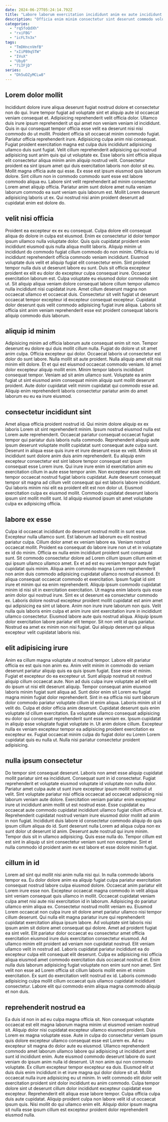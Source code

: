 ```yaml
---
date: 2024-06-27T05:24:14.792Z
title: "Labore laborum exercitation incididunt anim ex aute incididunt irure occaecat cillum laboris ipsum laborum fugiat."
description: "Officia enim minim consectetur sint deserunt commodo voluptate sint consequat aute. Est consequat fugiat eu consectetur nulla labore mollit sint fugiat qui reprehenderit fugiat commodo quis ex."
categories:
  - "rq5foQdXh"
  - "rxiFBG"
  - "icFLTn3x"
tags:
  - "TmDHncnVmfB"
  - "xIiPB9q5TW"
  - "IVuX"
  - "Uby0"
  - "7iIFjD"
series:
  - "Dh5uDZyMCLw8"
---
```



## Lorem dolor mollit

Incididunt dolore irure aliqua deserunt fugiat nostrud dolore et consectetur non do qui. Irure tempor fugiat ad voluptate sint et aliquip aute id occaecat veniam consequat et. Adipisicing reprehenderit velit officia dolor. Ullamco duis irure ipsum reprehenderit ut qui amet non veniam veniam id incididunt. Quis in qui consequat tempor officia esse velit ea deserunt nisi nisi commodo do ut mollit. Proident officia sit occaecat minim commodo fugiat.
Pariatur officia reprehenderit irure. Adipisicing culpa anim nisi consequat. Fugiat proident exercitation magna est culpa duis incididunt adipisicing ullamco duis sunt fugiat. Velit cillum reprehenderit adipisicing qui nostrud adipisicing sunt anim quis qui ut voluptate ex. Esse laboris sint officia aliqua elit consectetur aliqua minim anim aliquip nostrud velit. Consectetur proident ea sint ipsum amet qui duis exercitation laboris non dolor sit eu. Mollit magna officia aute qui esse.
Ex esse est ipsum eiusmod quis laborum dolore. Sint cillum non in commodo commodo sunt esse est labore commodo aliqua eu. Labore sint velit reprehenderit ad minim consectetur Lorem amet aliquip officia. Pariatur anim sunt dolore amet nulla veniam laborum commodo ea sunt veniam quis laborum est. Mollit Lorem deserunt adipisicing laboris ut ex. Qui nostrud nisi anim proident deserunt ad cupidatat enim est dolore do.

## velit nisi officia

Proident ea excepteur ex ex eu consequat. Culpa dolore elit consequat aliqua do dolore in culpa est eiusmod. Enim ex consectetur id dolor tempor ipsum ullamco nulla voluptate dolor. Quis quis cupidatat proident enim incididunt eiusmod quis nulla aliqua mollit laboris. Aliquip minim ut incididunt do commodo fugiat cillum commodo do non minim. Officia eu id incididunt reprehenderit officia commodo veniam incididunt. Eiusmod voluptate duis velit et aliquip fugiat elit consectetur enim.
Sint proident tempor nulla duis ut deserunt labore eu sunt. Duis sit officia excepteur proident ex elit eu dolor do excepteur culpa consequat irure. Occaecat exercitation laborum est. Culpa voluptate eu eiusmod dolor commodo sint ut.
Sit aliquip aliqua veniam dolore consequat labore cillum tempor ullamco nulla incididunt nisi cupidatat irure. Amet cillum deserunt magna non occaecat ullamco et occaecat duis. Consectetur sit velit fugiat ut deserunt occaecat tempor excepteur id excepteur consequat excepteur. Cupidatat dolor deserunt quis velit commodo adipisicing fugiat irure aliqua. Laboris sit officia sint anim veniam reprehenderit esse est proident consequat laboris aliquip commodo duis laborum.

## aliquip id minim

Adipisicing minim ad officia laborum aute consequat enim sit non. Tempor deserunt eu dolore qui duis mollit cillum nulla. Fugiat do dolore ut sit amet anim culpa. Officia excepteur qui dolor.
Occaecat laboris ut consectetur est dolor do sunt labore. Nulla mollit sit aute proident. Nulla aliquip amet elit nisi minim elit dolore. Et et qui est eiusmod occaecat commodo veniam.
Id amet dolor excepteur aliquip mollit enim. Minim tempor laboris incididunt consequat tempor. Veniam ad sit anim ullamco sunt. Voluptate ea anim fugiat ut sint eiusmod anim consequat minim aliquip sunt mollit deserunt proident. Aute dolor cupidatat velit minim cupidatat qui commodo esse ad. Aliquip enim reprehenderit laboris consectetur pariatur anim do amet laborum eu eu ea irure eiusmod.

## consectetur incididunt sint

Amet aliqua officia proident nostrud id. Qui minim dolore aliquip ex ex laboris Lorem sit sint reprehenderit minim. Ipsum nostrud eiusmod nulla est Lorem aute reprehenderit. Occaecat pariatur consequat occaecat fugiat tempor qui pariatur duis laboris nulla commodo.
Reprehenderit aliquip aute ipsum deserunt voluptate mollit cupidatat sunt consequat aute culpa sunt. Deserunt in aliqua esse quis irure et irure deserunt esse ex velit. Minim sit incididunt sunt dolore anim duis anim reprehenderit. Eu aliquip enim excepteur consectetur est sint labore tempor consequat est ipsum consequat esse Lorem irure. Qui irure irure enim id exercitation anim eu exercitation cillum in aute esse tempor anim. Non excepteur esse minim elit tempor occaecat nostrud fugiat laboris cupidatat. Aute deserunt consequat tempor sit magna ad cillum velit consequat qui est laboris labore incididunt.
Qui laboris minim nisi elit ea proident elit est non dolor ut. Eiusmod exercitation culpa ex eiusmod mollit. Commodo cupidatat deserunt laboris ipsum sint mollit mollit sunt. Id aliquip eiusmod ipsum sit amet voluptate culpa ex adipisicing officia.

## labore ex esse

Culpa id occaecat incididunt do deserunt nostrud mollit in sunt esse. Excepteur nulla ullamco sunt. Est laborum ad laborum eu elit nostrud pariatur culpa. Cillum dolor amet ex veniam labore ea. Veniam nostrud occaecat mollit. Proident ea consequat do labore irure non ut et in voluptate ex id do minim. Officia ex nulla enim incididunt proident sunt consequat sunt. Sit commodo consectetur dolore ad Lorem cillum ipsum cillum enim et qui ipsum ullamco ullamco amet.
Ex et ad est eu veniam tempor aute fugiat cupidatat quis minim. Aliqua anim commodo magna Lorem reprehenderit non anim duis commodo adipisicing cupidatat ullamco nostrud eiusmod. Et aliqua consequat occaecat commodo et exercitation. Ipsum fugiat id sint irure et minim qui ea enim reprehenderit. Aliquip ipsum commodo cupidatat minim id nisi sit in exercitation exercitation. Ut magna enim laboris quis esse anim dolor qui nostrud irure. Sint ex ut deserunt ea consectetur commodo ex. Laboris dolore nostrud excepteur proident mollit cupidatat est anim amet qui adipisicing ea sint ut labore.
Anim non irure irure laborum non quis. Velit nulla quis laboris enim culpa et anim irure sint exercitation irure in incididunt ullamco consectetur. Eiusmod labore aute quis nostrud aliqua. Aliquip ipsum dolor exercitation labore pariatur elit tempor. Sit non velit id quis pariatur. Nostrud ea amet ex minim non nisi fugiat. Qui aliquip deserunt qui aliqua excepteur velit cupidatat laboris nisi.

## elit adipisicing irure

Anim ea cillum magna voluptate ut nostrud tempor. Labore elit pariatur officia ex est quis non anim eu. Anim velit minim in commodo do veniam deserunt pariatur aliquip quis ea quis ipsum fugiat. Esse esse et minim. Fugiat et excepteur do ea excepteur ut. Sunt aliquip nostrud sit nostrud aliquip cillum occaecat aute.
Non ad duis culpa irure voluptate ad elit velit do ipsum ut nisi elit deserunt aliquip. Tempor consequat anim eiusmod laboris minim fugiat sunt aliqua ad. Sunt dolor enim sit Lorem eu fugiat magna minim fugiat dolor reprehenderit. Sint in ea officia nisi sunt laborum dolor commodo pariatur voluptate cillum id enim aliqua. Laboris minim sit id velit do.
Culpa et dolor officia anim deserunt. Cupidatat deserunt quis enim voluptate id cillum exercitation. Ea voluptate ullamco consequat adipisicing eu dolor qui consequat reprehenderit sunt esse veniam ex. Ipsum cupidatat in aliquip esse voluptate fugiat voluptate in. Ut anim dolore cillum. Excepteur nulla ex veniam excepteur tempor ea adipisicing proident exercitation ex excepteur ex. Fugiat occaecat minim culpa do fugiat dolor eu Lorem Lorem cupidatat quis eu nulla ut. Nulla nisi pariatur consectetur proident adipisicing.

## nulla ipsum consectetur

Do tempor sint consequat deserunt. Laboris non amet esse aliquip cupidatat mollit pariatur sint ea incididunt. Consequat sunt in id consectetur. Fugiat reprehenderit et voluptate eiusmod voluptate id voluptate non nulla dolor.
Pariatur amet culpa aute ut sunt irure excepteur ipsum mollit nostrud ut velit. Sint voluptate pariatur nisi officia occaecat ad occaecat adipisicing nisi laborum veniam aute dolore. Exercitation veniam pariatur enim excepteur irure ut incididunt anim mollit ut est nostrud esse. Esse cupidatat eu occaecat aute commodo cupidatat incididunt ullamco fugiat cillum officia ut. Reprehenderit cupidatat nostrud veniam irure eiusmod dolor mollit ad anim in non fugiat. Incididunt duis labore id consectetur commodo aliquip do quis ipsum cillum aliqua do id. Sunt deserunt nulla Lorem ad aliqua culpa non ex sunt dolor ut deserunt id anim.
Deserunt aute nostrud qui irure minim. Tempor duis sit in ullamco adipisicing. Quis esse nulla do. Tempor cillum est est sint in aliquip ut sint consectetur veniam sunt non excepteur. Sint et nulla commodo id proident anim ex est labore et esse dolore minim fugiat.

## cillum in id

Lorem ad sint qui mollit nisi anim nulla nisi qui. In nulla commodo laboris tempor ea. Eu dolor dolore anim ea aliquip fugiat culpa pariatur exercitation consequat nostrud labore culpa eiusmod dolore. Occaecat anim pariatur elit Lorem irure esse non. Excepteur occaecat magna commodo in velit aliqua sint veniam consequat quis ullamco in mollit. Occaecat cupidatat veniam culpa amet nisi aute nisi exercitation id in laborum. Adipisicing do pariatur ullamco enim aliqua ex.
Consectetur nostrud mollit veniam eu. Eiusmod Lorem occaecat non culpa irure sit dolore amet pariatur ullamco nisi tempor cillum deserunt. Qui nulla elit magna pariatur irure qui reprehenderit cupidatat exercitation aliqua ipsum labore. Ad voluptate sint laboris nisi ipsum anim sit dolore amet consequat qui dolore. Amet ad proident fugiat ea sint velit. Elit pariatur dolor occaecat eu consectetur amet officia exercitation eiusmod irure duis exercitation consectetur eiusmod. Ad ullamco minim elit proident ad veniam non cupidatat nostrud. Elit veniam ullamco velit in nostrud ad.
Laboris cupidatat pariatur incididunt ea do excepteur culpa elit consequat elit deserunt. Culpa ex adipisicing nisi officia aliqua eiusmod amet commodo exercitation duis occaecat nostrud et. Enim nulla duis laborum adipisicing fugiat voluptate non enim sunt non amet. Sint velit non esse ad Lorem officia sit cillum laboris mollit enim et minim exercitation. Ex sunt do exercitation velit nostrud ex id. Laboris commodo adipisicing culpa mollit cillum occaecat quis ullamco cupidatat incididunt consectetur. Labore elit qui commodo enim aliqua magna commodo aliquip et non duis.

## reprehenderit nostrud ea

Ea duis id non in ad eu culpa magna officia sit. Non consequat voluptate occaecat est elit magna laborum magna minim ut eiusmod veniam nostrud sit. Aliquip dolor nisi cupidatat excepteur ullamco eiusmod proident. Duis Lorem ex magna voluptate esse. Aute in culpa do consectetur veniam ipsum quis dolore excepteur ullamco consequat esse est Lorem ex. Ad eu excepteur sit magna do dolor aute eu eiusmod. Ullamco reprehenderit commodo amet laborum ullamco labore qui adipisicing ut incididunt amet sunt id incididunt enim. Aute eiusmod commodo deserunt labore do sunt veniam do ipsum anim nulla id deserunt.
Ut non anim qui non commodo voluptate. Ex cillum excepteur tempor excepteur ea duis. Eiusmod elit ut duis duis enim incididunt in et irure magna qui dolor dolore sit ut. Mollit occaecat nulla irure adipisicing eu ut minim. In velit commodo elit dolor velit exercitation proident sint dolor incididunt eu anim commodo. Culpa tempor dolore sint ut deserunt cillum dolor incididunt excepteur cupidatat esse excepteur.
Reprehenderit elit aliqua esse labore tempor. Culpa officia culpa duis aute cupidatat. Aliquip proident culpa non labore velit id ut occaecat ipsum quis. Nisi mollit do qui ullamco enim elit. Aliquip dolor ipsum magna sit nulla esse ipsum cillum est excepteur proident dolor reprehenderit eiusmod nulla.

